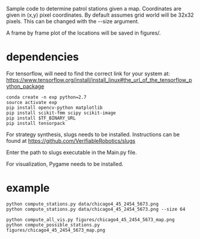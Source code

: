 Sample code to determine patrol stations given a map.
Coordinates are given in (x,y) pixel coordinates.
By default assumes grid world will be 32x32 pixels. This can be changed with the --size argument.

A frame by frame plot of the locations will be saved in figures/.

# dependencies

For tensorflow, will need to find the correct link for your system at:
https://www.tensorflow.org/install/install_linux#the_url_of_the_tensorflow_python_package

```
conda create -n exp python=2.7
source activate exp
pip install opencv-python matplotlib
pip install scikit-fmm scipy scikit-image
pip install $TF_BINARY_URL
pip install tensorpack
```
For strategy synthesis, slugs needs to be installed. Instructions can be found at 
https://github.com/VerifiableRobotics/slugs

Enter the path to slugs executable in the Main.py file.

For visualization, Pygame needs to be installed.


# example

```
python compute_stations.py data/chicago4_45_2454_5673.png 
python compute_stations.py data/chicago4_45_2454_5673.png --size 64

python compute_all_vis.py figures/chicago4_45_2454_5673_map.png 
python compute_possible_stations.py figures/chicago4_45_2454_5673_map.png 

```



